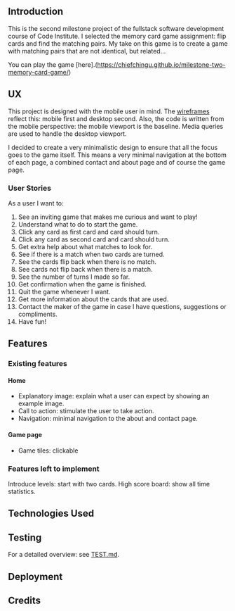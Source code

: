 ## Introduction
This is the second milestone project of the fullstack software development course of Code Institute. I selected the memory card game assignment: flip cards and find the matching pairs. My take on this game is to create a game with matching pairs that are not identical, but related...

You can play the game [here].(https://chiefchingu.github.io/milestone-two-memory-card-game/)

## UX
This project is designed with the mobile user in mind. The [wireframes](#) reflect this: mobile first and desktop second. Also, the code is written from the mobile perspective: the mobile viewport is the baseline. Media queries are used to handle the desktop viewport.

I decided to create a very minimalistic design to ensure that all the focus goes to the game itself. This means a very minimal navigation at the bottom of each page, a combined contact and about page and of course the game page.

### User Stories
As a user I want to:

1. See an inviting game that makes me curious and want to play!
2. Understand what to do to start the game.
3. Click any card as first card and card should turn.
4. Click any card as second card and card should turn.
5. Get extra help about what matches to look for.
6. See if there is a match when two cards are turned.
7. See the cards flip back when there is no match.
8. See cards not flip back when there is a match.
9. See the number of turns I made so far.
10. Get confirmation when the game is finished.
11. Quit the game whenever I want.
12. Get more information about the cards that are used.
13. Contact the maker of the game in case I have questions, suggestions or compliments.
14. Have fun!

## Features
### Existing features
#### Home
- Explanatory image: explain what a user can expect by showing an example image.
- Call to action: stimulate the user to take action.
- Navigation: minimal navigation to the about and contact page.

#### Game page
- Game tiles: clickable

### Features left to implement
Introduce levels: start with two cards. 
High score board: show all time statistics.

## Technologies Used

## Testing
For a detailed overview: see [TEST.md](https://github.com/ChiefChingu/milestone-two-memory-card-game/blob/master/TEST.md).

## Deployment

## Credits